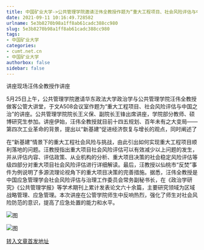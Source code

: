 ```yaml
---
title: 中国矿业大学->公共管理学院邀请汪伟全教授作题为“重大工程项目、社会风险评估与中国之治”的讲座 | cumt.net.cn
date: 2021-09-11 10:16:49.728582
urlname: 5e3b8270b98a1ff8ab61cadc388cc980
slug: 5e3b8270b98a1ff8ab61cadc388cc980
tags: 
- 中国矿业大学
categories:
- cumt.net.cn
- 中国矿业大学
authorbox: false
sidebar: false
---
```

讲座现场汪伟全教授作讲座  

5月25日上午，公共管理学院邀请华东政法大学政治学与公共管理学院汪伟全教授做客公管大讲堂，于文A508会议室作题为“重大工程项目、社会风险评估与中国之治”的讲座。公共管理学院院长王义保、副院长王锋出席讲座，学院部分教师、硕博研究生参加。讲座伊始，汪伟全教授就目前十四五规划、百年未有之大变局——第四次工业革命的背景，提出以“新基建”促进经济恢复与增长的观点，同时阐述了
<!--more-->
在“新基建”情景下的重大工程社会风险与挑战，由此引出如何实现重大工程项目顺利落地的问题。汪教授指出重大项目社会风险评估可以有效减少以上问题的发生，并从评估内容、评估政策、从业机构的分析、重大项目决策的社会稳定风险评估等级四部分对重大项目社会风险评估进行详细解读。最后，汪教授以仙桃市“反焚”事件为例说明了多源流理论视角下的重大项目决策的完善措施。据悉，汪伟全教授是中国应急管理学会社会风险评估与治理工作委员会常务副秘书长，在《政治学研究》《公共管理学报》等学术期刊上累计发表论文六十余篇，主要研究领域为区域战略管理、应急管理。本次讲座在公管学院师生中反响热烈，强化了师生对社会风险防范的意识，提高了应急处置的能力和水平。

![图](http://xwzx.cumt.edu.cn/_upload/article/images/75/b0/46a2d6b6439c8d2f3e79bb9e6553/3fdfbb87-38f4-4155-ab85-324a55249d48.png)

![图](http://xwzx.cumt.edu.cn/_upload/article/images/75/b0/46a2d6b6439c8d2f3e79bb9e6553/150c0137-db1a-404a-98d9-fb1fa2378dd8.png)

[转入文章首发地址](http://xwzx.cumt.edu.cn/24/63/c523a599139/page.htm)
